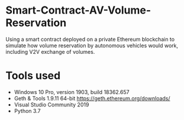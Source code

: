 # Smart-Contract-AV-Volume-Reservation
Using a smart contract deployed on a private Ethereum blockchain to simulate how volume reservation by autonomous vehicles would work, including V2V exchange of volumes.

# Tools used
* Windows 10 Pro, version 1903, build 18362.657
* Geth & Tools 1.9.11 64-bit https://geth.ethereum.org/downloads/
* Visual Studio Community 2019
* Python 3.7

